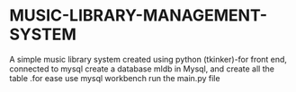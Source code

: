 # MUSIC-LIBRARY-MANAGEMENT-SYSTEM
A simple music library system created using python (tkinker)-for front end, connected to mysql
create a database mldb in Mysql, and create all the table .for ease use mysql workbench
run the main.py file
